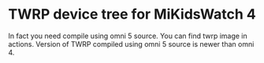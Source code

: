 # TWRP device tree for MiKidsWatch 4

In fact you need compile using omni 5 source.
You can find twrp image in actions. Version of TWRP compiled using omni 5 source is newer than omni 4.
